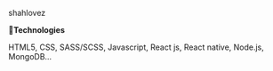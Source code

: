 shahlovez

🔨**Technologies**
   
   HTML5, CSS, SASS/SCSS, Javascript, React js, React native, Node.js, MongoDB...        
